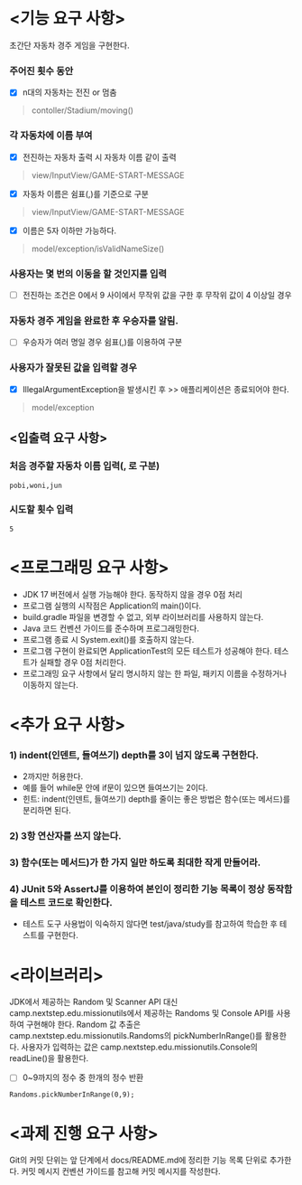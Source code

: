 # <기능 요구 사항>
초간단 자동차 경주 게임을 구현한다.

### 주어진 횟수 동안
- [x] n대의 자동차는 전진 or 멈춤
> contoller/Stadium/moving()


### 각 자동차에 이름 부여
- [x] 전진하는 자동차 출력 시 자동차 이름 같이 출력
> view/InputView/GAME-START-MESSAGE

- [x] 자동차 이름은 쉼표(,)를 기준으로 구분
> view/InputView/GAME-START-MESSAGE

- [x] 이름은 5자 이하만 가능하다.
> model/exception/isValidNameSize()


### 사용자는 몇 번의 이동을 할 것인지를 입력
- [ ] 전진하는 조건은 0에서 9 사이에서 무작위 값을 구한 후 무작위 값이 4 이상일 경우


### 자동차 경주 게임을 완료한 후 우승자를 알림.
- [ ] 우승자가 여러 명일 경우 쉼표(,)를 이용하여 구분


### 사용자가 잘못된 값을 입력할 경우
- [x] IllegalArgumentException을 발생시킨 후 >> 애플리케이션은 종료되어야 한다.
> model/exception

## <입출력 요구 사항>
### 처음 경주할 자동차 이름 입력(, 로 구분)
```
pobi,woni,jun
```


### 시도할 횟수 입력
```5```

# <프로그래밍 요구 사항>
- JDK 17 버전에서 실행 가능해야 한다. 동작하지 않을 경우 0점 처리
- 프로그램 실행의 시작점은 Application의 main()이다.
- build.gradle 파일을 변경할 수 없고, 외부 라이브러리를 사용하지 않는다.
- Java 코드 컨벤션 가이드를 준수하며 프로그래밍한다.
- 프로그램 종료 시 System.exit()를 호출하지 않는다.
- 프로그램 구현이 완료되면 ApplicationTest의 모든 테스트가 성공해야 한다. 테스트가 실패할 경우 0점 처리한다.
- 프로그래밍 요구 사항에서 달리 명시하지 않는 한 파일, 패키지 이름을 수정하거나 이동하지 않는다.

# <추가 요구 사항>
### 1) indent(인덴트, 들여쓰기) depth를 3이 넘지 않도록 구현한다.
- 2까지만 허용한다.
- 예를 들어 while문 안에 if문이 있으면 들여쓰기는 2이다.
- 힌트: indent(인덴트, 들여쓰기) depth를 줄이는 좋은 방법은 함수(또는 메서드)를 분리하면 된다.

### 2) 3항 연산자를 쓰지 않는다.
### 3) 함수(또는 메서드)가 한 가지 일만 하도록 최대한 작게 만들어라.
### 4) JUnit 5와 AssertJ를 이용하여 본인이 정리한 기능 목록이 정상 동작함을 테스트 코드로 확인한다.
- 테스트 도구 사용법이 익숙하지 않다면 test/java/study를 참고하여 학습한 후 테스트를 구현한다.

# <라이브러리>
JDK에서 제공하는 Random 및 Scanner API 대신 camp.nextstep.edu.missionutils에서 제공하는 Randoms 및 Console API를 사용하여 구현해야 한다.
Random 값 추출은 camp.nextstep.edu.missionutils.Randoms의 pickNumberInRange()를 활용한다.
사용자가 입력하는 값은 camp.nextstep.edu.missionutils.Console의 readLine()을 활용한다.
- [ ] 0~9까지의 정수 중 한개의 정수 반환
```
Randoms.pickNumberInRange(0,9);
```

# <과제 진행 요구 사항>
Git의 커밋 단위는 앞 단계에서 docs/README.md에 정리한 기능 목록 단위로 추가한다.
커밋 메시지 컨벤션 가이드를 참고해 커밋 메시지를 작성한다.

